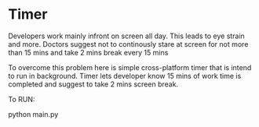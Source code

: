 # Timer #

Developers work mainly infront on screen all day. This leads to eye strain and more.
Doctors suggest not to continously stare at screen for not more than 15 mins and take 2 mins break every 15 mins

To overcome this problem here is simple cross-platform timer that is intend to run in background.
Timer lets developer know 15 mins of work time is completed and suggest to take 2 mins screen break.


To RUN:

python main.py